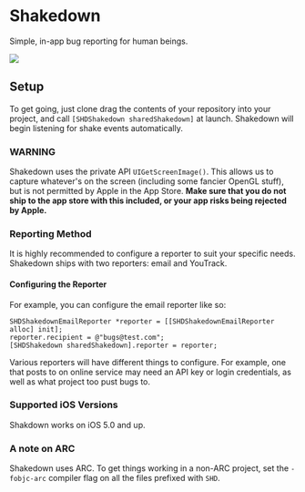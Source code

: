 # Shakedown

Simple, in-app bug reporting for human beings.

![](http://f.cl.ly/items/1V173r391F0I3b2n3M0Y/Screen%20Shot%202013-04-18%20at%2011.28.48%20PM.png)

## Setup

To get going, just clone drag the contents of your repository into your project, and call `[SHDShakedown sharedShakedown]` at launch. Shakedown will begin listening for shake events automatically.

### WARNING

Shakedown uses the private API `UIGetScreenImage()`. This allows us to capture whatever's on the screen (including some fancier OpenGL stuff), but is not permitted by Apple in the App Store. **Make sure that you do not ship to the app store with this included, or your app risks being rejected by Apple.**

### Reporting Method

It is highly recommended to configure a reporter to suit your specific needs. Shakedown ships with two reporters: email and YouTrack. 

#### Configuring the Reporter

For example, you can configure the email reporter like so:

    SHDShakedownEmailReporter *reporter = [[SHDShakedownEmailReporter alloc] init];
    reporter.recipient = @"bugs@test.com";
    [SHDShakedown sharedShakedown].reporter = reporter;

Various reporters will have different things to configure. For example, one that posts to on online service may need an API key or login credentials, as well as what project too pust bugs to.

### Supported iOS Versions

Shakdown works on iOS 5.0 and up.

### A note on ARC

Shakedown uses ARC. To get things working in a non-ARC project, set the `-fobjc-arc` compiler flag on all the files prefixed with `SHD`.

